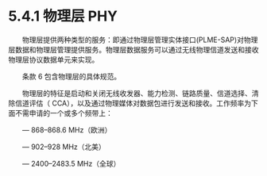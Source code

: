 # 5.4.1 物理层 PHY
　　物理层提供两种类型的服务：即通过物理层管理实体接口(PLME-SAP)对物理层数据和物理层管理提供服务。物理层数据服务可以通过无线物理信道发送和接收物理层协议数据单元来实现。
  
　　条款 6 包含物理层的具体规范。
  
　　物理层的特征是启动和关闭无线收发器、能力检测、链路质量、信道选择、清除信道评估（ CCA），以及通过物理媒体对数据包进行发送和接收。工作频率为下面不需申请的一个或多个频带上：
  
　　— 868–868.6 MHz（欧洲）
  
　　— 902–928 MHz（北美）
  
　　— 2400–2483.5 MHz（全球）
  
